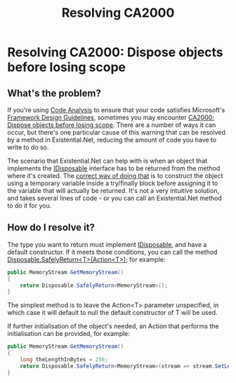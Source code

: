 ﻿---
uid: resolving_ca2000.md
title: Resolving CA2000
---
# Resolving CA2000: Dispose objects before losing scope

## What's the problem?
If you're using 
[Code Analysis](https://docs.microsoft.com/en-us/visualstudio/code-quality/code-analysis-for-managed-code-overview)
to ensure that your code satisfies Microsoft's
[Framework Design Guidelines](https://docs.microsoft.com/en-us/dotnet/standard/design-guidelines/), 
sometimes you may encounter
[CA2000: Dispose objects before losing scope](https://docs.microsoft.com/en-us/dotnet/fundamentals/code-analysis/quality-rules/ca2000?view=vs-2019#example).
There are a number of ways it can occur, but there's one particular cause of this warning that can be resolved 
by a method in Existential.Net, reducing the amount of code you have to write to do so.

The scenario that Existential.Net can help with is when an object that implements the 
[IDisposable](https://docs.microsoft.com/en-us/dotnet/api/system.idisposable) interface has to be returned
from the method where it's created. The 
[correct way of doing that](https://docs.microsoft.com/en-us/dotnet/fundamentals/code-analysis/quality-rules/ca2000#example-1)
is to construct the object using a temporary variable inside a try/finally block before assigning it to 
the variable that will actually be returned. It's not a very intuitive solution, and takes several lines 
of code - or you can call an Existential.Net method to do it for you.

## How do I resolve it?
The type you want to return must implement 
[IDisposable](https://docs.microsoft.com/en-us/dotnet/api/system.idisposable),
and have a default constructor. If it meets those conditions, you can call the method 
[Disposable.SafelyReturn&lt;T&gt;(Action&lt;T&gt;)](xref:Existential.Disposable#Existential_Disposable_SafelyReturn__1_System_Action___0__);
for example:
```cs
public MemoryStream GetMemoryStream()
{
    return Disposable.SafelyReturn<MemoryStream>();
}
```
The simplest method is to leave the Action&lt;T&gt; parameter unspecified, 
in which case it will default to null the default constructor of T will be used.

If further initialisation of the object's needed, an Action that performs the initialisation can be provided, for example:
```cs
public MemoryStream GetMemoryStream()
{
    long theLengthInBytes = 256;
    return Disposable.SafelyReturn<MemoryStream>(stream => stream.SetLength(theLengthInBytes));
}
```

